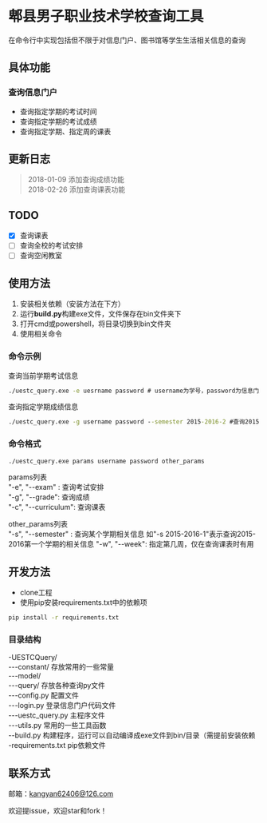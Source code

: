 # 郫县男子职业技术学校查询工具
在命令行中实现包括但不限于对信息门户、图书馆等学生生活相关信息的查询

## 具体功能
### 查询信息门户
- 查询指定学期的考试时间
- 查询指定学期的考试成绩
- 查询指定学期、指定周的课表

## 更新日志
> 2018-01-09 添加查询成绩功能  
> 2018-02-26 添加查询课表功能

## TODO
- [x] 查询课表
- [ ] 查询全校的考试安排
- [ ] 查询空闲教室

## 使用方法
1. 安装相关依赖（安装方法在下方）
2. 运行**build.py**构建exe文件，文件保存在bin文件夹下 
3. 打开cmd或powershell，将目录切换到bin文件夹
4. 使用相关命令

### 命令示例
查询当前学期考试信息
```cmd
./uestc_query.exe -e uesrname password # username为学号，password为信息门户密码 
```
查询指定学期成绩信息
```cmd
./uestc_query.exe -g username password --semester 2015-2016-2 #查询2015-2016年第二学期的成绩
```

### 命令格式
```cmd
./uestc_query.exe params username password other_params 
```
params列表  
"-e", "--exam" : 查询考试安排  
"-g", "--grade": 查询成绩  
"-c", "--curriculum": 查询课表

other_params列表  
"-s", "--semester" : 查询某个学期相关信息 如"-s 2015-2016-1"表示查询2015-2016第一个学期的相关信息
"-w", "--week": 指定第几周，仅在查询课表时有用
 
 ## 开发方法
 - clone工程
 - 使用pip安装requirements.txt中的依赖项
 ```cmd
 pip install -r requirements.txt
 ```
 
 ### 目录结构 
 \-UESTCQuery/  
 \-\-\-constant/        存放常用的一些常量  
 \-\-\-model/  
 \-\-\-query/           存放各种查询py文件    
 \-\-\-config.py        配置文件  
 \-\-\-login.py         登录信息门户代码文件  
 \-\-\-uestc_query.py   主程序文件  
 \-\-\-utils.py         常用的一些工具函数  
 \-\-build.py           构建程序，运行可以自动编译成exe文件到bin/目录（需提前安装依赖  
 \-requirements.txt     pip依赖文件
 
 ## 联系方式
 邮箱：kangyan62406@126.com
 
 欢迎提issue，欢迎star和fork！
